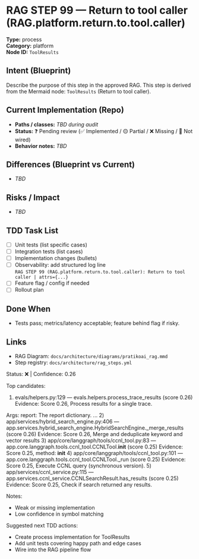 # RAG STEP 99 — Return to tool caller (RAG.platform.return.to.tool.caller)

**Type:** process  
**Category:** platform  
**Node ID:** `ToolResults`

## Intent (Blueprint)
Describe the purpose of this step in the approved RAG. This step is derived from the Mermaid node: `ToolResults` (Return to tool caller).

## Current Implementation (Repo)
- **Paths / classes:** _TBD during audit_
- **Status:** ❓ Pending review (✅ Implemented / 🟡 Partial / ❌ Missing / 🔌 Not wired)
- **Behavior notes:** _TBD_

## Differences (Blueprint vs Current)
- _TBD_

## Risks / Impact
- _TBD_

## TDD Task List
- [ ] Unit tests (list specific cases)
- [ ] Integration tests (list cases)
- [ ] Implementation changes (bullets)
- [ ] Observability: add structured log line  
  `RAG STEP 99 (RAG.platform.return.to.tool.caller): Return to tool caller | attrs={...}`
- [ ] Feature flag / config if needed
- [ ] Rollout plan

## Done When
- Tests pass; metrics/latency acceptable; feature behind flag if risky.

## Links
- RAG Diagram: `docs/architecture/diagrams/pratikoai_rag.mmd`
- Step registry: `docs/architecture/rag_steps.yml`


<!-- AUTO-AUDIT:BEGIN -->
Status: ❌  |  Confidence: 0.26

Top candidates:
1) evals/helpers.py:129 — evals.helpers.process_trace_results (score 0.26)
   Evidence: Score 0.26, Process results for a single trace.

Args:
    report: The report dictionary.
  ...
2) app/services/hybrid_search_engine.py:406 — app.services.hybrid_search_engine.HybridSearchEngine._merge_results (score 0.26)
   Evidence: Score 0.26, Merge and deduplicate keyword and vector results
3) app/core/langgraph/tools/ccnl_tool.py:83 — app.core.langgraph.tools.ccnl_tool.CCNLTool.__init__ (score 0.25)
   Evidence: Score 0.25, method: __init__
4) app/core/langgraph/tools/ccnl_tool.py:101 — app.core.langgraph.tools.ccnl_tool.CCNLTool._run (score 0.25)
   Evidence: Score 0.25, Execute CCNL query (synchronous version).
5) app/services/ccnl_service.py:115 — app.services.ccnl_service.CCNLSearchResult.has_results (score 0.25)
   Evidence: Score 0.25, Check if search returned any results.

Notes:
- Weak or missing implementation
- Low confidence in symbol matching

Suggested next TDD actions:
- Create process implementation for ToolResults
- Add unit tests covering happy path and edge cases
- Wire into the RAG pipeline flow
<!-- AUTO-AUDIT:END -->